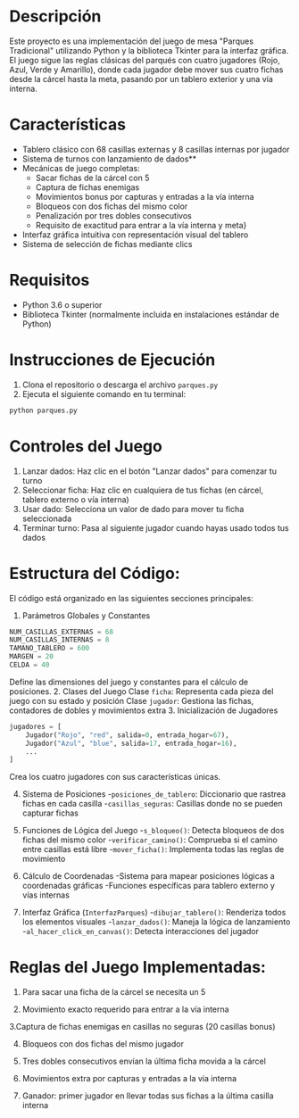 # Descripción
Este proyecto es una implementación del juego de mesa "Parques Tradicional" utilizando Python y la biblioteca Tkinter para la interfaz gráfica. El juego sigue las reglas clásicas del parqués con cuatro jugadores (Rojo, Azul, Verde y Amarillo), donde cada jugador debe mover sus cuatro fichas desde la cárcel hasta la meta, pasando por un tablero exterior y una vía interna.
# Características
- Tablero clásico con 68 casillas externas y 8 casillas internas por jugador
- Sistema de turnos con lanzamiento de dados**
- Mecánicas de juego completas:
    * Sacar fichas de la cárcel con 5
    * Captura de fichas enemigas
    * Movimientos bonus por capturas y entradas a la vía interna
    * Bloqueos con dos fichas del mismo color
    * Penalización por tres dobles consecutivos
    * Requisito de exactitud para entrar a la vía interna y meta}
- Interfaz gráfica intuitiva con representación visual del tablero
- Sistema de selección de fichas mediante clics
# Requisitos
- Python 3.6 o superior
- Biblioteca Tkinter (normalmente incluida en instalaciones estándar de Python)
# Instrucciones de Ejecución
1. Clona el repositorio o descarga el archivo ```parques.py```
2. Ejecuta el siguiente comando en tu terminal:
````python
python parques.py
````
# Controles del Juego
1. Lanzar dados: Haz clic en el botón "Lanzar dados" para comenzar tu turno
2. Seleccionar ficha: Haz clic en cualquiera de tus fichas (en cárcel, tablero externo o vía interna)
3. Usar dado: Selecciona un valor de dado para mover tu ficha seleccionada
4. Terminar turno: Pasa al siguiente jugador cuando hayas usado todos tus dados
# Estructura del Código:
El código está organizado en las siguientes secciones principales:
   1. Parámetros Globales y Constantes
````python
NUM_CASILLAS_EXTERNAS = 68
NUM_CASILLAS_INTERNAS = 8
TAMANO_TABLERO = 600
MARGEN = 20
CELDA = 40
````
Define las dimensiones del juego y constantes para el cálculo de posiciones.
   2. Clases del Juego
      Clase ```ficha```: Representa cada pieza del juego con su estado y posición
      Clase ```jugador```: Gestiona las fichas, contadores de dobles y movimientos extra
   3. Inicialización de Jugadores
````python
jugadores = [
    Jugador("Rojo", "red", salida=0, entrada_hogar=67),
    Jugador("Azul", "blue", salida=17, entrada_hogar=16),
    ...
]
````
Crea los cuatro jugadores con sus características únicas.
   
   4. Sistema de Posiciones
      -```posiciones_de_tablero```: Diccionario que rastrea fichas en cada casilla
      -```casillas_seguras```: Casillas donde no se pueden capturar fichas
   
   5. Funciones de Lógica del Juego
      -```s_bloqueo()```: Detecta bloqueos de dos fichas del mismo color
      -```verificar_camino()```: Comprueba si el camino entre casillas está libre
      -```mover_ficha()```: Implementa todas las reglas de movimiento
   
   6. Cálculo de Coordenadas
      -Sistema para mapear posiciones lógicas a coordenadas gráficas
      -Funciones específicas para tablero externo y vías internas
   
   7. Interfaz Gráfica (```InterfazParques```)
      -```dibujar_tablero()```: Renderiza todos los elementos visuales
      -```lanzar_dados()```: Maneja la lógica de lanzamiento
      -```al_hacer_click_en_canvas()```: Detecta interacciones del jugador
# Reglas del Juego Implementadas:
1. Para sacar una ficha de la cárcel se necesita un 5

2. Movimiento exacto requerido para entrar a la vía interna

3.Captura de fichas enemigas en casillas no seguras (20 casillas bonus)

4. Bloqueos con dos fichas del mismo jugador

5. Tres dobles consecutivos envían la última ficha movida a la cárcel

6. Movimientos extra por capturas y entradas a la vía interna

7. Ganador: primer jugador en llevar todas sus fichas a la última casilla interna

